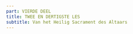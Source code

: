 ```yaml
---
part: VIERDE DEEL
title: TWEE EN DERTIGSTE LES
subtitle: Van het Heilig Sacrament des Altaars
---
```


